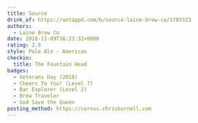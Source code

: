 ```yaml
---
title: Source
drink_of: https://untappd.com/b/source-laine-brew-co/1785323
authors:
  - Laine Brew Co
date: 2018-11-09T16:23:32+0000
rating: 2.5
style: Pale Ale - American
checkin:
  title: The Fountain Head
badges:
  - Veterans Day (2018)
  - Cheers To You! (Level 7)
  - Bar Explorer (Level 2)
  - Brew Traveler
  - God Save the Queen
posting_method: https://corvus.chrisburnell.com
---
```

